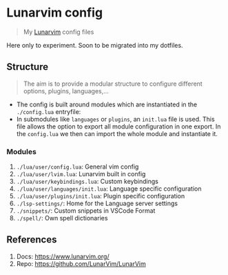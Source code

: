 # Lunarvim config

> My [Lunarvim](https://www.lunarvim.org/) config files

Here only to experiment. Soon to be migrated into my dotfiles.

## Structure

> The aim is to provide a modular structure to configure different options, plugins, languages,...

- The config is built around modules which are instantiated in the `./config.lua` entryfile:
- In submodules like `languages` or `plugins`, an `init.lua` file is used. This file allows the option to export all module configuration in one export. In the `config.lua` we then can import the whole module and instantiate it.

### Modules

1. `./lua/user/config.lua`: General vim config
2. `./lua/user/lvim.lua`: Lunarvim built in config
3. `./lua/user/keybindings.lua`: Custom keybindings
4. `./lua/user/languages/init.lua`: Language specific configuration
5. `./lua/user/plugins/init.lua`: Plugin specific configuration
6. `./lsp-settings/`: Home for the Language server settings
7. `./snippets/`: Custom snippets in VSCode Format
8. `./spell/`: Own spell dictionaries

## References

1. Docs: https://www.lunarvim.org/
2. Repo: https://github.com/LunarVim/LunarVim
